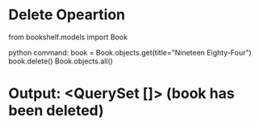 # Delete Opeartion
from bookshelf.models import Book

python command:
book = Book.objects.get(title="Nineteen Eighty-Four")
book.delete()
Book.objects.all()
# Output: <QuerySet []> (book has been deleted)